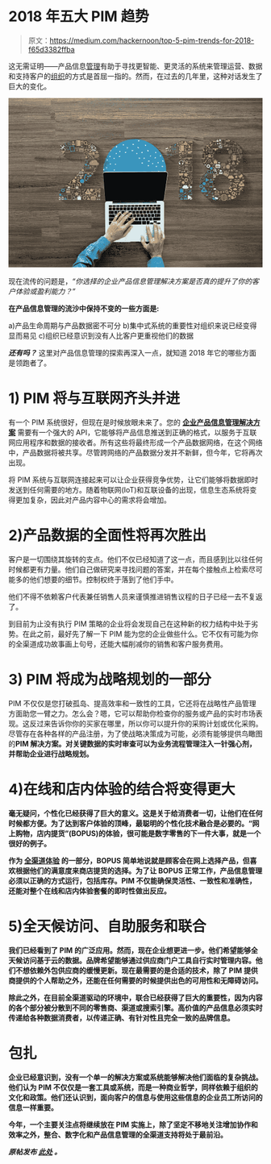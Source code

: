 # 2018 年五大 PIM 趋势

> 原文：<https://medium.com/hackernoon/top-5-pim-trends-for-2018-f65d3382ffba>

这无需证明——产品信息[管理](https://hackernoon.com/tagged/management)有助于寻找更智能、更灵活的系统来管理运营、数据和支持客户的[组织](https://hackernoon.com/tagged/organizations)的方式是首屈一指的。然而，在过去的几年里，这种对话发生了巨大的变化。

![](img/31a988c02ef4f66cd1e2812140980e8c.png)

现在流传的问题是，*“你选择的企业产品信息管理解决方案是否真的提升了你的客户体验或盈利能力？”*

**在产品信息管理的流沙中保持不变的一些方面是:**

a)产品生命周期与产品数据密不可分
b)集中式系统的重要性对组织来说已经变得显而易见
c)组织已经意识到没有人比客户更重视他们的数据

***还有吗？*** 这里对产品信息管理的探索再深入一点，就知道 2018 年它的哪些方面是领跑者了。

# 1) PIM 将与互联网齐头并进

有一个 PIM 系统很好，但现在是时候放眼未来了。您的 [**企业产品信息管理解决方案**](https://pimcore.com/en/products/data-manager/product-information-management/introduction) 需要有一个强大的 API，它能够将产品信息推送到正确的格式，以服务于互联网应用程序和数据的接收者。所有这些将最终形成一个产品数据网络，在这个网络中，产品数据将被共享。尽管跨网络的产品数据分发并不新鲜，但今年，它将再次出现。

将 PIM 系统与互联网连接起来可以让企业获得竞争优势，让它们能够将数据即时发送到任何需要的地方。随着物联网(IoT)和互联设备的出现，信息生态系统将变得更加复杂，因此对产品内容中心的需求将会增加。

# 2)产品数据的全面性将再次胜出

客户是一切围绕其旋转的支点。他们不仅已经知道了这一点，而且感到比以往任何时候都更有力量。他们自己做研究来寻找问题的答案，并在每个接触点上检索尽可能多的他们想要的细节。控制权终于落到了他们手中。

他们不得不依赖客户代表兼任销售人员来谨慎推进销售议程的日子已经一去不复返了。

到目前为止没有执行 PIM 策略的企业将会发现自己在这种新的权力结构中处于劣势。在此之前，最好先了解一下 PIM 能为您的企业做些什么。它不仅有可能为你的全渠道成功故事画上句号，还能大幅削减你的销售和客户服务费用。

# 3) PIM 将成为战略规划的一部分

PIM 不仅仅是您打破孤岛、提高效率和一致性的工具，它还将在战略性产品管理方面助您一臂之力。怎么会？嗯，它可以帮助你检查你的服务或产品的实时市场表现。这反过来告诉你你的买家在哪里，所以你可以提升你的采购计划或优化采购。尽管存在各种各样的产品注册，为了使战略决策成为可能，必须有能够提供鸟瞰图的[](https://pimcore.com/en/)**PIM 解决方案。对关键数据的实时审查可以为业务流程管理注入一针强心剂，并帮助企业进行战略规划。**

# **4)在线和店内体验的结合将变得更大**

**毫无疑问，个性化已经获得了巨大的意义。这是关于给消费者一切，让他们在任何时候都方便。为了达到客户体验的顶峰，最聪明的个性化技术融合是必要的。“网上购物，店内提货”(BOPUS)的体验，很可能是数字零售的下一件大事，就是一个很好的例子。**

**作为 [**全渠道体验**](https://pimcore.com/en/products/experience-manager/user-experience-management/introduction) 的一部分，BOPUS 简单地说就是顾客会在网上选择产品，但喜欢根据他们的满意度来商店提货的选择。为了让 BOPUS 正常工作，产品信息管理必须以正确的方式运行，包括库存。PIM 不仅能确保灵活性、一致性和准确性，还能对整个在线和店内体验套餐的即时性做出反应。**

# **5)全天候访问、自助服务和联合**

**我们已经看到了 PIM 的广泛应用。然而，现在企业想更进一步。他们希望能够全天候访问基于云的数据。品牌希望能够通过供应商门户工具自行实时管理内容。他们不想依赖外包供应商的缓慢更新。现在最需要的是合适的技术，除了 PIM 提供商提供的个人帮助之外，还能在任何需要的时候提供出色的可用性和无障碍访问。**

**除此之外，在目前全渠道驱动的环境中，联合已经获得了巨大的重要性，因为内容的各个部分被分散到不同的零售商、渠道或搜索引擎。高价值的产品信息必须实时传递给各种数据消费者，以传递正确、有针对性且完全一致的品牌信息。**

# **包扎**

**企业已经意识到，没有一个单一的解决方案或系统能够解决他们面临的复杂挑战。他们认为 PIM 不仅仅是一套工具或系统，而是一种商业哲学，同样依赖于组织的文化和政策。他们还认识到，面向客户的信息与使用这些信息的企业员工所访问的信息一样重要。**

**今年，一个主要关注点将继续放在 PIM 实施上，除了坚定不移地关注增加协作和效率之外，整合、数字化和产品信息管理的[](https://pimcore.com/en/products/data-manager/product-information-management/benefits/omni-channel-enablement)**全渠道支持将处于最前沿。****

*****原帖发布* [***此处***](https://pimcore.com/en/resources/blog/top-5-pim-trends-for-2018_a3836) *。*****